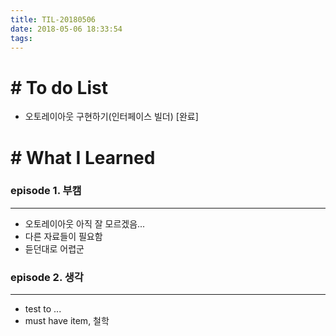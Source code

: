 ```yaml
---
title: TIL-20180506
date: 2018-05-06 18:33:54
tags: 
---
```


# # To do List

- 오토레이아웃 구현하기(인터페이스 빌더) [완료]


# # What I Learned

### episode 1. 부캠

---

- 오토레이아웃 아직 잘 모르겠음...
- 다른 자료들이 필요함
- 듣던대로 어렵군

### episode 2. 생각

---

- test to ...
- must have item, 철학